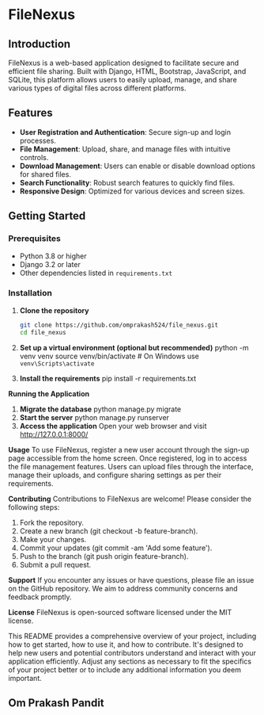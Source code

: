 # FileNexus

## Introduction
FileNexus is a web-based application designed to facilitate secure and efficient file sharing. Built with Django, HTML, Bootstrap, JavaScript, and SQLite, this platform allows users to easily upload, manage, and share various types of digital files across different platforms.

## Features
- **User Registration and Authentication**: Secure sign-up and login processes.
- **File Management**: Upload, share, and manage files with intuitive controls.
- **Download Management**: Users can enable or disable download options for shared files.
- **Search Functionality**: Robust search features to quickly find files.
- **Responsive Design**: Optimized for various devices and screen sizes.

## Getting Started

### Prerequisites
- Python 3.8 or higher
- Django 3.2 or later
- Other dependencies listed in `requirements.txt`

### Installation
1. **Clone the repository**
   ```bash
   git clone https://github.com/omprakash524/file_nexus.git
   cd file_nexus
2. **Set up a virtual environment (optional but recommended)**
   python -m venv venv
  source venv/bin/activate  # On Windows use `venv\Scripts\activate`

3. **Install the requirements**
   pip install -r requirements.txt

**Running the Application**
1. **Migrate the database**
  python manage.py migrate
2. **Start the server**
  python manage.py runserver
3. **Access the application**
   Open your web browser and visit http://127.0.0.1:8000/


**Usage**
To use FileNexus, register a new user account through the sign-up page accessible from the home screen. Once registered, log in to access the file management features. Users can upload files through the interface, manage their uploads, and configure sharing settings as per their requirements.


**Contributing**
Contributions to FileNexus are welcome! Please consider the following steps:
  1. Fork the repository.
  2. Create a new branch (git checkout -b feature-branch).
  3. Make your changes.
  4. Commit your updates (git commit -am 'Add some feature').
  5. Push to the branch (git push origin feature-branch).
  6. Submit a pull request.


**Support**
If you encounter any issues or have questions, please file an issue on the GitHub repository. We aim to address community concerns and feedback promptly.

**License**
FileNexus is open-sourced software licensed under the MIT license.

This README provides a comprehensive overview of your project, including how to get started, how to use it, and how to contribute. It's designed to help new users and potential contributors understand and interact with your application efficiently. Adjust any sections as necessary to fit the specifics of your project better or to include any additional information you deem important.
## Om Prakash Pandit
